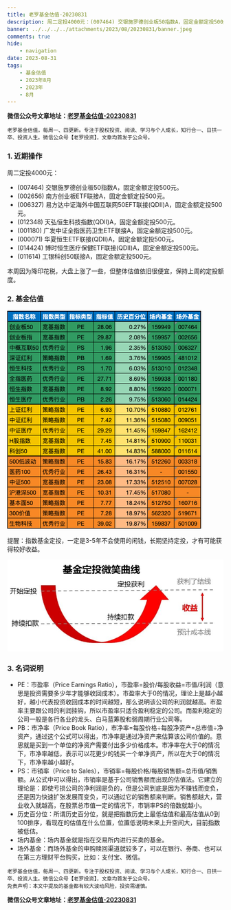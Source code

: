 ```yaml
---
title: 老罗基金估值-20230831
description: 周二定投4000元：(007464) 交银施罗德创业板50指数A，固定金额定投500元。(002656) 南方创业板ETF联接A，固定金额定投500元。(006327) 易方达中证海外中国互联网50EFT联接(QDII)A，固定金额定投500元。(012348) 天弘恒生科技指数(QDII)A，固定金额定投500元。(001180) 广发中证全指医药卫生ETF联接A，固定金额定投500元。(000071) 华夏恒生ETF联接(QDII)A，固定金额定投500元。(014424) 博时恒生医疗保健ETF联接(QDII)A，固定金额定投500元。(011614) 工银科创50联接A，固定金额定投500元。本周因为降印花税，大盘上涨了一些，但整体估值依旧很便宜，保持上周的定投额度。
banner: ../../../../attachments/2023/08/20230831/banner.jpeg
comments: true
hide:
    - navigation
date: 2023-08-31
tags:
    - 基金估值
    - 2023年8月
    - 2023年
    - 8月
---
```


__微信公众号文章地址：[老罗基金估值-20230831](https://mp.weixin.qq.com/s/Vr6xp3il0AtKYivUpMIn2A)__

```
老罗基金估值，每周一、四更新。专注于股权投资、阅读、学习与个人成长，知行合一、日拱一卒、投资人生。微信公众号【老罗投资】，文章均首发于公众号。
```

### 1. 近期操作

周二定投4000元：

+ (007464) 交银施罗德创业板50指数A，固定金额定投500元。
+ (002656) 南方创业板ETF联接A，固定金额定投500元。
+ (006327) 易方达中证海外中国互联网50EFT联接(QDII)A，固定金额定投500元。
+ (012348) 天弘恒生科技指数(QDII)A，固定金额定投500元。
+ (001180) 广发中证全指医药卫生ETF联接A，固定金额定投500元。
+ (000071) 华夏恒生ETF联接(QDII)A，固定金额定投500元。
+ (014424) 博时恒生医疗保健ETF联接(QDII)A，固定金额定投500元。
+ (011614) 工银科创50联接A，固定金额定投500元。

本周因为降印花税，大盘上涨了一些，但整体估值依旧很便宜，保持上周的定投额度。

### 2. 基金估值

![低估值指数基金(当前估值便宜适合定投)](../../../attachments/2023/08/20230831/1.png)

<p class="smile_curve_notice">
    提醒：指数基金定投，一定是3-5年不会使用的闲钱，长期坚持定投，才有可能获得较好收益。
</p>

![基金定投微笑曲线](../../../assets/images/smile_curve.jpeg)

### 3. 名词说明

+ PE：市盈率（Price Earnings Ratio），市盈率=股价/每股收益=市值/利润（意思是投资需要多少年才能够收回成本）。市盈率大于0的情况，理论上是越小越好，越小代表投资收回成本的时间越短，那么说明该公司的利润就越高。市盈率主要跟公司的利润挂钩，所以市盈率只适合盈利稳定的公司。而盈利稳定的公司一般是各行各业的龙头、白马蓝筹股和弱周期行业公司等。
+ PB：市净率（Price Book Ratio），市净率=每股价格÷每股净资产=总市值÷净资产，通过这个公式可以得出，市净率是通过净资产来估算该公司价值的。意思就是买到一个单位的净资产需要付出多少价格成本。市净率在大于0的情况下，市净率越低，表示可以花更少的钱买一个单净资产，所以在大于0的情况下，市净率越小越好。
+ PS：市销率（Price to Sales），市销率=每股价格/每股销售额=总市值/销售额。从公式中可以得出，市销率是基于公司销售额而出现的估值法。它建立的理论是：即使亏损公司的净利润是负的，但是公司到底是因为不赚钱而变负，还是因为快速扩张发展而变负，可以通过它的销售额来判断。销售额越大，营业收入就越高，在股票总市值一定的情况下，市销率PS的倍数就越小。
+ 历史百分位：所谓历史百分位，就是把指数历史上最低估值和最高估值从0到100排序，看现在的估值在什么位置，位置低说明未来上升空间大，目前指数被低估。
+ 场内基金：场内基金就是指在交易所内进行买卖的基金。
+ 场外基金：而场外基金的申购赎回渠道就较多了，可以在银行、券商、也可以在第三方理财平台购买，比如：支付宝、微信。

```
老罗基金估值，每周一、四更新。专注于股权投资、阅读、学习与个人成长，知行合一、日拱一卒、投资人生。微信公众号【老罗投资】，文章均首发于公众号。
免责声明：本文中提及的基金都有较大波动风险，投资需谨慎。
```

__微信公众号文章地址：[老罗基金估值-20230831](https://mp.weixin.qq.com/s/Vr6xp3il0AtKYivUpMIn2A)__